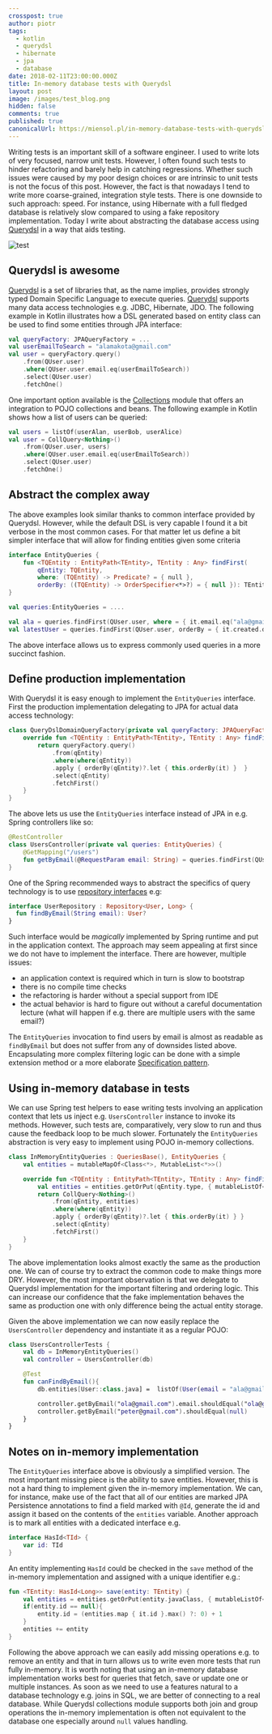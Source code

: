 ```yaml
---
crosspost: true
author: piotr
tags:
  - kotlin
  - querydsl
  - hibernate
  - jpa
  - database
date: 2018-02-11T23:00:00.000Z
title: In-memory database tests with Querydsl
layout: post
image: /images/test_blog.png
hidden: false
comments: true
published: true
canonicalUrl: https://miensol.pl/in-memory-database-tests-with-querydsl/
---
```

Writing tests is an important skill of a software engineer. I used to write lots of very focused, narrow unit tests. However, I often found such tests to hinder refactoring and barely help in catching regressions. Whether such issues were caused by my poor design choices or are intrinsic to unit tests is not the focus of this post. However, the fact is that nowadays I tend to write more coarse-grained, integration style tests. There is one downside to such approach: speed. For instance, using Hibernate with a full fledged database is relatively slow compared to using a fake repository implementation. Today I write about abstracting the database access using [Querydsl](http://www.querydsl.com/) in a way that aids testing.

![test](/images/querydsl-tests/test.jpg)

## Querydsl is awesome

[Querydsl](http://www.querydsl.com/) is a set of libraries that, as the name implies, provides strongly typed Domain Specific Language to execute queries. [Querydsl](http://www.querydsl.com/) supports many data access technologies e.g. JDBC, Hibernate, JDO. 
The following example in Kotlin illustrates how a DSL generated based on entity class can be used to find some entities through JPA interface:

```kotlin
val queryFactory: JPAQueryFactory = ...
val userEmailToSearch = "alamakota@gmail.com"
val user = queryFactory.query()
    .from(QUser.user)
    .where(QUser.user.email.eq(userEmailToSearch))
    .select(QUser.user)
    .fetchOne()
```

One important option available is the [Collections](https://github.com/querydsl/querydsl/tree/master/querydsl-collections) module that offers an integration to POJO collections and beans. The following example in Kotlin shows how a list of users can be queried:

```kotlin
val users = listOf(userAlan, userBob, userAlice)
val user = CollQuery<Nothing>()
    .from(QUser.user, users)
    .where(QUser.user.email.eq(userEmailToSearch))
    .select(QUser.user)
    .fetchOne()
```

## Abstract the complex away

The above examples look similar thanks to common interface provided by Querydsl. However, while the default DSL is very capable I found it a bit verbose in the most common cases. For that matter let us define a bit simpler interface that will allow for finding entities given some criteria

```kotlin
interface EntityQueries {
    fun <TQEntity : EntityPath<TEntity>, TEntity : Any> findFirst(
        qEntity: TQEntity, 
        where: (TQEntity) -> Predicate? = { null }, 
        orderBy: ((TQEntity) -> OrderSpecifier<*>?) = { null }): TEntity? 
}

val queries:EntityQueries = ....

val ala = queries.findFirst(QUser.user, where = { it.email.eq("ala@gmail.com") })
val latestUser = queries.findFirst(QUser.user, orderBy = { it.created.desc() })
```

The above interface allows us to express commonly used queries in a more succinct fashion.

## Define production implementation

With Querydsl it is easy enough to implement the `EntityQueries` interface. First the production implementation delegating to JPA for actual data access technology:

```kotlin
class QueryDslDomainQueryFactory(private val queryFactory: JPAQueryFactory) : EntityQueries {
    override fun <TQEntity : EntityPath<TEntity>, TEntity : Any> findFirst(qEntity: TQEntity, where: (TQEntity) -> Predicate?, orderBy: (TQEntity) -> OrderSpecifier<*>?): TEntity? {
        return queryFactory.query()
            .from(qEntity)
            .where(where(qEntity))
            .apply { orderBy(qEntity)?.let { this.orderBy(it) }  }
            .select(qEntity)
            .fetchFirst()
    }
}
```

The above lets us use the `EntityQueries` interface instead of JPA in e.g. Spring controllers like so:

```kotlin
@RestController
class UsersController(private val queries: EntityQueries) {
    @GetMapping("/users")
    fun getByEmail(@RequestParam email: String) = queries.findFirst(QUser.user, where = { it.email.eq(email) })
}
```

One of the Spring recommended ways to abstract the specifics of query technology is to use [repository interfaces](https://docs.spring.io/spring-data/jpa/docs/current/reference/html/#repositories.query-methods) e.g:

```kotlin
interface UserRepository : Repository<User, Long> {
  fun findByEmail(String email): User?
}
```

Such interface would be *magically* implemented by Spring runtime and put in the application context. The approach may seem appealing at first since we do not have to implement the interface. There are however, multiple issues:

* an application context is required which in turn is slow to bootstrap
* there is no compile time checks
* the refactoring is harder without a special support from IDE
* the actual behavior is hard to figure out without a careful documentation lecture (what will happen if e.g. there are multiple users with the same email?)

The `EntityQueries` invocation to find users by email is almost as readable as `findByEmail` but does not suffer from any of downsides listed above. Encapsulating more complex filtering logic can be done with a simple extension method or a more elaborate [Specification pattern](https://en.wikipedia.org/wiki/Specification_pattern). 

## Using in-memory database in tests

We can use Spring test helpers to ease writing tests involving an application context that lets us inject e.g. `UsersController` instance to invoke its methods. However, such tests are, comparatively, very slow to run and thus cause the feedback loop to be much slower. Fortunately the `EntityQueries` abstraction is very easy to implement using POJO in-memory collections.

```kotlin
class InMemoryEntityQueries : QueriesBase(), EntityQueries {
    val entities = mutableMapOf<Class<*>, MutableList<*>>()

    override fun <TQEntity : EntityPath<TEntity>, TEntity : Any> findFirst(qEntity: TQEntity, where: (TQEntity) -> Predicate?, orderBy: (TQEntity) -> OrderSpecifier<*>?): TEntity? {
        val entities = entities.getOrPut(qEntity.type, { mutableListOf<TEntity>() }) as List<TEntity>
        return CollQuery<Nothing>()
            .from(qEntity, entities)
            .where(where(qEntity))
            .apply { orderBy(qEntity)?.let { this.orderBy(it) } }
            .select(qEntity)
            .fetchFirst()
    }
}
```

The above implementation looks almost exactly the same as the production one. We can of course try to extract the common code to make things more DRY. However, the most important observation is that we delegate to Querydsl implementation for the important filtering and ordering logic. This can increase our confidence that the fake implementation behaves the same as production one with only difference being the actual entity storage.

Given the above implementation we can now easily replace the `UsersController` dependency and instantiate it as a regular POJO:

```kotlin
class UsersControllerTests {
    val db = InMemoryEntityQueries()
    val controller = UsersController(db)

    @Test
    fun canFindByEmail(){
        db.entities[User::class.java] =  listOf(User(email = "ala@gmail.com"), User(email = "ola@gmail.com"))

        controller.getByEmail("ola@gmail.com").email.shouldEqual("ola@gmail.com")
        controller.getByEmail("peter@gmail.com").shouldEqual(null)
    }
}
```

## Notes on in-memory implementation

The `EntityQueries` interface above is obviously a simplified version. The most important missing piece is the ability to save entities. However, this is not a hard thing to implement given the in-memory implementation. We can, for instance, make use of the fact that all of our entities are marked JPA Persistence annotations to find a field marked with `@Id`, generate the id and assign it based on the contents of the `entities` variable. Another approach is to mark all entities with a dedicated interface e.g.

```kotlin
interface HasId<TId> {
    var id: TId
}
```

An entity implementing `HasId` could be checked in the `save` method of the in-memory implementation and assigned with a unique identifier e.g.:

```kotlin
fun <TEntity: HasId<Long>> save(entity: TEntity) {
    val entities = entities.getOrPut(entity.javaClass, { mutableListOf<TEntity>() }) as List<TEntity>
    if(entity.id == null){
        entity.id = (entities.map { it.id }.max() ?: 0) + 1
    }
    entities += entity
}
```

Following the above approach we can easily add missing operations e.g. to remove an entity and that in turn allows us to write even more tests that run fully in-memory. It is worth noting that using an in-memory database implementation works best for queries that fetch, save or update one or multiple instances. As soon as we need to use a features natural to a database technology e.g. joins in SQL, we are better of connecting to a real database. While Querydsl collections module supports both join and group operations the in-memory implementation is often not equivalent to the database one especially around `null` values handling.
